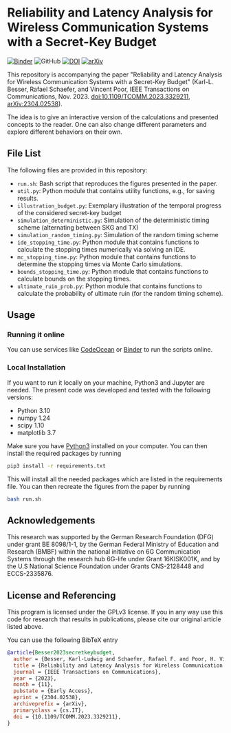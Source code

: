 # Reliability and Latency Analysis for Wireless Communication Systems with a Secret-Key Budget

[![Binder](https://mybinder.org/badge_logo.svg)](https://mybinder.org/v2/gh/klb2/secret-key-budget-ruin/HEAD)
![GitHub](https://img.shields.io/github/license/klb2/secret-key-budget-ruin)
[![DOI](https://img.shields.io/badge/doi-10.1109/TCOMM.2023.3329211-informational)](https://doi.org/10.1109/TCOMM.2023.3329211)
[![arXiv](https://img.shields.io/badge/arXiv-2304.02538-informational)](https://arxiv.org/abs/2304.02538)


This repository is accompanying the paper "Reliability and Latency Analysis for
Wireless Communication Systems with a Secret-Key Budget" (Karl-L. Besser,
Rafael Schaefer, and Vincent Poor, IEEE Transactions on Communications, Nov.
2023.
[doi:10.1109/TCOMM.2023.3329211](https://doi.org/10.1109/TCOMM.2023.3329211),
[arXiv:2304.02538](https://arxiv.org/abs/2304.02538)).

The idea is to give an interactive version of the calculations and presented
concepts to the reader. One can also change different parameters and explore
different behaviors on their own.


## File List
The following files are provided in this repository:

- `run.sh`: Bash script that reproduces the figures presented in the paper.
- `util.py`: Python module that contains utility functions, e.g., for saving results.
- `illustration_budget.py`: Exemplary illustration of the temporal progress of
  the considered secret-key budget
- `simulation_deterministic.py`: Simulation of the deterministic timing scheme
  (alternating between SKG and TX)
- `simulation_random_timing.py`: Simulation of the random timing scheme
- `ide_stopping_time.py`: Python module that contains functions to calculate
  the stopping times numerically via solving an IDE.
- `mc_stopping_time.py`: Python module that contains functions to determine the
  stopping times via Monte Carlo simulations.
- `bounds_stopping_time.py`: Python module that contains functions to calculate
  bounds on the stopping times.
- `ultimate_ruin_prob.py`: Python module that contains functions to calculate
  the probability of ultimate ruin (for the random timing scheme).


## Usage
### Running it online
You can use services like [CodeOcean](https://codeocean.com) or
[Binder](https://mybinder.org/v2/gh/klb2/secret-key-budget-ruin/HEAD) to run
the scripts online.

### Local Installation
If you want to run it locally on your machine, Python3 and Jupyter are needed.
The present code was developed and tested with the following versions:
- Python 3.10
- numpy 1.24
- scipy 1.10
- matplotlib 3.7

Make sure you have [Python3](https://www.python.org/downloads/) installed on
your computer.
You can then install the required packages by running
```bash
pip3 install -r requirements.txt
```
This will install all the needed packages which are listed in the requirements 
file. 
You can then recreate the figures from the paper by running
```bash
bash run.sh
```


## Acknowledgements
This research was supported by the German Research Foundation (DFG) under grant
BE 8098/1-1, by the German Federal Ministry of Education and Research (BMBF)
within the national initiative on 6G Communication Systems through the research
hub 6G-life under Grant 16KISK001K, and by the U.S National Science Foundation
under Grants CNS-2128448 and ECCS-2335876.


## License and Referencing
This program is licensed under the GPLv3 license. If you in any way use this
code for research that results in publications, please cite our original
article listed above.

You can use the following BibTeX entry
```bibtex
@article{Besser2023secretkeybudget,
  author = {Besser, Karl-Ludwig and Schaefer, Rafael F. and Poor, H. Vincent},
  title = {Reliability and Latency Analysis for Wireless Communication Systems with a Secret-Key Budget},
  journal = {IEEE Transactions on Communications},
  year = {2023},
  month = {11},
  pubstate = {Early Access},
  eprint = {2304.02538},
  archiveprefix = {arXiv},
  primaryclass = {cs.IT},
  doi = {10.1109/TCOMM.2023.3329211},
}
```
